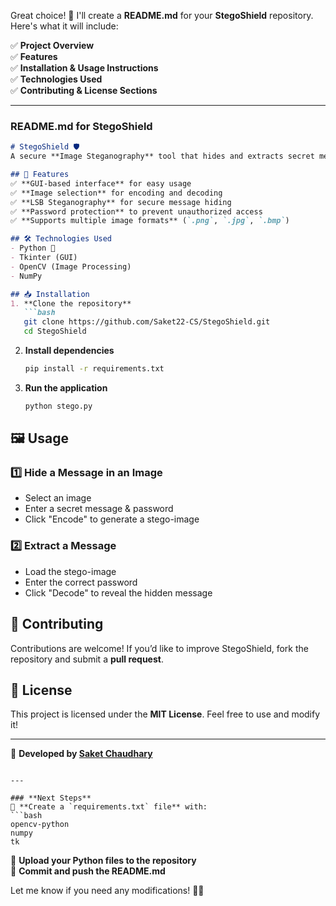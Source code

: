 Great choice! 🎉 I'll create a **README.md** for your **StegoShield** repository. Here's what it will include:  

✅ **Project Overview**  
✅ **Features**  
✅ **Installation & Usage Instructions**  
✅ **Technologies Used**  
✅ **Contributing & License Sections**  

---

### **README.md for StegoShield**
```markdown
# StegoShield 🛡️  
A secure **Image Steganography** tool that hides and extracts secret messages within images using the **Least Significant Bit (LSB) technique**. Built with **Python** and **Tkinter GUI**, this tool ensures data security with password protection.

## 🚀 Features  
✅ **GUI-based interface** for easy usage  
✅ **Image selection** for encoding and decoding  
✅ **LSB Steganography** for secure message hiding  
✅ **Password protection** to prevent unauthorized access  
✅ **Supports multiple image formats** (`.png`, `.jpg`, `.bmp`)  

## 🛠️ Technologies Used  
- Python 🐍  
- Tkinter (GUI)  
- OpenCV (Image Processing)  
- NumPy  

## 📥 Installation  
1. **Clone the repository**  
   ```bash
   git clone https://github.com/Saket22-CS/StegoShield.git
   cd StegoShield
   ```

2. **Install dependencies**  
   ```bash
   pip install -r requirements.txt
   ```

3. **Run the application**  
   ```bash
   python stego.py
   ```

## 🖼️ Usage  
### **1️⃣ Hide a Message in an Image**
- Select an image  
- Enter a secret message & password  
- Click "Encode" to generate a stego-image  

### **2️⃣ Extract a Message**
- Load the stego-image  
- Enter the correct password  
- Click "Decode" to reveal the hidden message  

## 🤝 Contributing  
Contributions are welcome! If you’d like to improve StegoShield, fork the repository and submit a **pull request**.  

## 📜 License  
This project is licensed under the **MIT License**. Feel free to use and modify it!  

---
🔹 **Developed by [Saket Chaudhary](https://github.com/Saket22-CS)**  
```

---

### **Next Steps**
📌 **Create a `requirements.txt` file** with:  
```bash
opencv-python
numpy
tk
```
📌 **Upload your Python files to the repository**  
📌 **Commit and push the README.md**  

Let me know if you need any modifications! 🚀🔥

